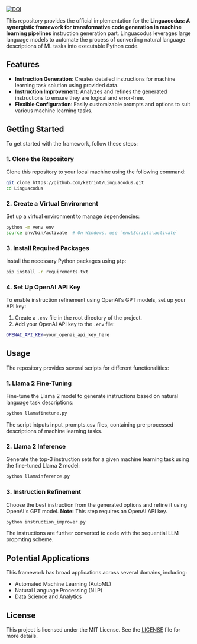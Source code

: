 [![DOI](https://zenodo.org/badge/839271561.svg)](https://zenodo.org/doi/10.5281/zenodo.13283826)

This repository provides the official implementation for the **Linguacodus: A synergistic framework for transformative code generation in machine learning pipelines** instruction generation part. Linguacodus leverages large language models to automate the process of converting natural language descriptions of ML tasks into executable Python code.


## Features
- **Instruction Generation**: Creates detailed instructions for machine learning task solution using provided data.
- **Instruction Improvement**: Analyzes and refines the generated instructions to ensure they are logical and error-free.
- **Flexible Configuration**: Easily customizable prompts and options to suit various machine learning tasks.


## Getting Started

To get started with the framework, follow these steps:

### 1. Clone the Repository
Clone this repository to your local machine using the following command:

```bash
git clone https://github.com/ketrint/Linguacodus.git
cd Linguacodus
```

### 2. Create a Virtual Environment
Set up a virtual environment to manage dependencies:

```bash
python -m venv env
source env/bin/activate  # On Windows, use `env\Scripts\activate`
```

### 3. Install Required Packages
Install the necessary Python packages using `pip`:

```bash
pip install -r requirements.txt
```

### 4. Set Up OpenAI API Key
To enable instruction refinement using OpenAI's GPT models, set up your API key:

1. Create a `.env` file in the root directory of the project.
2. Add your OpenAI API key to the `.env` file:

```bash
OPENAI_API_KEY=your_openai_api_key_here
```

## Usage

The repository provides several scripts for different functionalities:

### **1. Llama 2 Fine-Tuning**
Fine-tune the Llama 2 model to generate instructions based on natural language task descriptions:

```bash
python llamafinetune.py
```

The script intputs input_prompts.csv files, containing pre-processed descriptions of machine learning tasks.

### **2. Llama 2 Inference**
Generate the top-3 instruction sets for a given machine learning task using the fine-tuned Llama 2 model:

```bash
python llamainference.py
```

### **3. Instruction Refinement**
Choose the best instruction from the generated options and refine it using OpenAI's GPT model. **Note:** This step requires an OpenAI API key.

```bash
python instruction_improver.py
```

The instructions are further converted to code with the sequential LLM propmting scheme.

## Potential Applications

This framework has broad applications across several domains, including:

- Automated Machine Learning (AutoML)
- Natural Language Processing (NLP)
- Data Science and Analytics

## License

This project is licensed under the MIT License. See the [LICENSE](LICENSE) file for more details.

